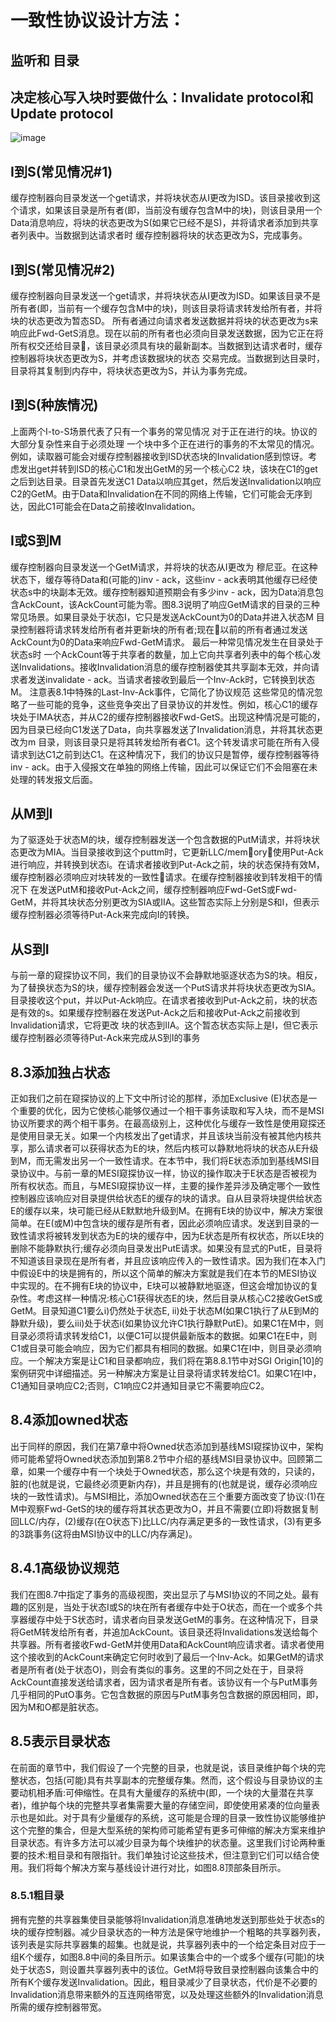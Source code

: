 # 一致性协议设计方法：
## 监听和 目录
## 决定核心写入块时要做什么：Invalidate protocol和Update protocol
![image](https://github.com/yjgcszhr/note/assets/45597060/0a3a0d88-1147-47b5-88be-1e6cd807b4f2)
## I到S(常见情况#1)

缓存控制器向目录发送一个get请求，并将块状态从I更改为ISD。该目录接收到这个请求，如果该目录是所有者(即，当前没有缓存包含M中的块)，则该目录用一个Data消息响应，将块的状态更改为S(如果它已经不是S)，并将请求者添加到共享者列表中。当数据到达请求者时
缓存控制器将块的状态更改为S，完成事务。
## I到S(常见情况#2)
缓存控制器向目录发送一个get请求，并将块状态从I更改为ISD。如果该目录不是所有者(即，当前有一个缓存包含M中的块)，则该目录将请求转发给所有者，并将块的状态更改为暂态SD。
所有者通过向请求者发送数据并将块的状态更改为s来响应此Fwd-GetS消息。现在以前的所有者也必须向目录发送数据，因为它正在将所有权交还给目录，该目录必须具有块的最新副本。当数据到达请求者时，缓存控制器将块状态更改为S，并考虑该数据块的状态
交易完成。当数据到达目录时，目录将其复制到内存中，将块状态更改为S，并认为事务完成。
## I到S(种族情况)
上面两个I-to-S场景代表了只有一个事务的常见情况
对于正在进行的块。协议的大部分复杂性来自于必须处理
一个块中多个正在进行的事务的不太常见的情况。例如，读取器可能会对缓存控制器接收到ISD状态块的Invalidation感到惊讶。考虑发出get并转到ISD的核心C1和发出GetM的另一个核心C2
块，该块在C1的get之后到达目录。目录首先发送C1 Data以响应其get，然后发送Invalidation以响应C2的GetM。由于Data和Invalidation在不同的网络上传输，它们可能会无序到达，因此C1可能会在Data之前接收Invalidation。
## I或S到M
缓存控制器向目录发送一个GetM请求，并将块的状态从I更改为
穆尼亚。在这种状态下，缓存等待Data和(可能的)inv - ack，这些inv - ack表明其他缓存已经使状态s中的块副本无效。缓存控制器知道预期会有多少inv - ack，因为Data消息包含AckCount，该AckCount可能为零。图8.3说明了响应GetM请求的目录的三种常见场景。如果目录处于状态I，它只是发送AckCount为0的Data并进入状态M
目录控制器将请求转发给所有者并更新块的所有者;现在以前的所有者通过发送AckCount为0的Data来响应Fwd-GetM请求。
最后一种常见情况发生在目录处于状态s时
一个AckCount等于共享者的数量，加上它向共享者列表中的每个核心发送Invalidations。接收Invalidation消息的缓存控制器使其共享副本无效，并向请求者发送invalidate - ack。当请求者接收到最后一个Inv-Ack时，它转换到状态M。
注意表8.1中特殊的Last-Inv-Ack事件，它简化了协议规范
这些常见的情况忽略了一些可能的竞争，这些竞争突出了目录协议的并发性。例如，核心C1的缓存块处于IMA状态，并从C2的缓存控制器接收Fwd-GetS。出现这种情况是可能的，因为目录已经向C1发送了Data，向共享器发送了Invalidation消息，并将其状态更改为m
目录，则该目录只是将其转发给所有者C1。这个转发请求可能在所有入侵请求到达C1之前到达C1。在这种情况下，我们的协议只是暂停，缓存控制器等待inv - ack。由于入侵报文在单独的网络上传输，因此可以保证它们不会阻塞在未处理的转发报文后面。
## 从M到I
为了驱逐处于状态M的块，缓存控制器发送一个包含数据的PutM请求，并将块状态更改为MIA。当目录接收到这个puttm时，它更新LLC/memory，使用Put-Ack进行响应，并转换到状态i。在请求者接收到Put-Ack之前，块的状态保持有效M，缓存控制器必须响应对块转发的一致性请求。在缓存控制器接收到转发相干的情况下
在发送PutM和接收Put-Ack之间，缓存控制器响应Fwd-GetS或Fwd-GetM，并将其块状态分别更改为SIA或IIA。这些暂态实际上分别是S和I，但表示缓存控制器必须等待Put-Ack来完成向I的转换。
## 从S到I
与前一章的窥探协议不同，我们的目录协议不会静默地驱逐状态为S的块。相反，为了替换状态为S的块，缓存控制器会发送一个PutS请求并将块状态更改为SIA。目录接收这个put，并以Put-Ack响应。在请求者接收到Put-Ack之前，块的状态是有效的s。如果缓存控制器在发送Put-Ack之后和接收Put-Ack之前接收到Invalidation请求，它将更改
块的状态到IIA。这个暂态状态实际上是I，但它表示缓存控制器必须等待Put-Ack来完成从S到I的事务
## 8.3添加独占状态
正如我们之前在窥探协议的上下文中所讨论的那样，添加Exclusive (E)状态是一个重要的优化，因为它使核心能够仅通过一个相干事务读取和写入块，而不是MSI协议所要求的两个相干事务。在最高级别上，这种优化与缓存一致性是使用窥探还是使用目录无关。如果一个内核发出了get请求，并且该块当前没有被其他内核共享，那么请求者可以获得状态为E的块，然后内核可以静默地将块的状态从E升级到M，而无需发出另一个一致性请求。在本节中，我们将E状态添加到基线MSI目录协议中。与前一章的MESI窥探协议一样，协议的操作取决于E状态是否被视为所有权状态。而且，与MESI窥探协议一样，主要的操作差异涉及确定哪个一致性控制器应该响应对目录提供给状态E的缓存的块的请求。自从目录将块提供给状态E的缓存以来，块可能已经从E默默地升级到M。在拥有E块的协议中，解决方案很简单。在E(或M)中包含块的缓存是所有者，因此必须响应请求。发送到目录的一致性请求将被转发到状态为E的块的缓存中，因为E状态是所有权状态，所以E块的删除不能静默执行;缓存必须向目录发出PutE请求。如果没有显式的PutE，目录将不知道该目录现在是所有者，并且应该响应传入的一致性请求。因为我们在本入门中假设E中的块是拥有的，所以这个简单的解决方案就是我们在本节的MESI协议中实现的。在不拥有E块的协议中，E块可以被静默地驱逐，但这会增加协议的复杂性。考虑这样一种情况:核心C1获得状态E的块，然后目录从核心C2接收GetS或GetM。目录知道C1要么i)仍然处于状态E, ii)处于状态M(如果C1执行了从E到M的静默升级)，要么iii)处于状态i(如果协议允许C1执行静默PutE)。如果C1在M中，则目录必须将请求转发给C1，以便C1可以提供最新版本的数据。如果C1在E中，则C1或目录可能会响应，因为它们都具有相同的数据。如果C1在I中，则目录必须响应。一个解决方案是让C1和目录都响应，我们将在第8.8.1节中对SGI Origin[10]的案例研究中详细描述。另一种解决方案是让目录将请求转发给C1。如果C1在I中，C1通知目录响应C2;否则，C1响应C2并通知目录它不需要响应C2。
## 8.4添加owned状态
出于同样的原因，我们在第7章中将Owned状态添加到基线MSI窥探协议中，架构师可能希望将Owned状态添加到第8.2节中介绍的基线MSI目录协议中。回顾第二章，如果一个缓存中有一个块处于Owned状态，那么这个块是有效的，只读的，脏的(也就是说，它最终必须更新内存)，并且是拥有的(也就是说，缓存必须响应块的一致性请求)。与MSI相比，添加Owned状态在三个重要方面改变了协议:(1)在M中观察Fwd-GetS的块的缓存将其状态更改为O，并且不需要(立即)将数据复制回LLC/内存，(2)缓存(在O状态下)比LLC/内存满足更多的一致性请求，(3)有更多的3跳事务(这将由MSI协议中的LLC/内存满足)。
## 8.4.1高级协议规范
我们在图8.7中指定了事务的高级视图，突出显示了与MSI协议的不同之处。最有趣的区别是，当处于状态I或S的块在所有者缓存中处于O状态，而在一个或多个共享器缓存中处于S状态时，请求者向目录发送GetM的事务。在这种情况下，目录将GetM转发给所有者，并追加AckCount。该目录还将Invalidations发送给每个共享器。所有者接收Fwd-GetM并使用Data和AckCount响应请求者。请求者使用这个接收到的AckCount来确定它何时收到了最后一个Inv-Ack。如果GetM的请求者是所有者(处于状态O)，则会有类似的事务。这里的不同之处在于，目录将AckCount直接发送给请求者，因为请求者是所有者。该协议有一个与PutM事务几乎相同的PutO事务。它包含数据的原因与PutM事务包含数据的原因相同，即，因为M和O都是脏状态。
## 8.5表示目录状态
在前面的章节中，我们假设了一个完整的目录，也就是说，该目录维护每个块的完整状态，包括(可能)具有共享副本的完整缓存集。然而，这个假设与目录协议的主要动机相矛盾:可伸缩性。在具有大量缓存的系统中(即，一个块的大量潜在共享者)，维护每个块的完整共享者集需要大量的存储空间，即使使用紧凑的位向量表示也是如此。对于具有少量缓存的系统，这可能是合理的目录一致性协议能够维护这个完整的集合，但是大型系统的架构师可能希望有更多可伸缩的解决方案来维护目录状态。有许多方法可以减少目录为每个块维护的状态量。这里我们讨论两种重要的技术:粗目录和有限指针。我们单独讨论这些技术，但注意到它们可以结合使用。我们将每个解决方案与基线设计进行对比，如图8.8顶部条目所示。
### 8.5.1粗目录
拥有完整的共享器集使目录能够将Invalidation消息准确地发送到那些处于状态s的块的缓存控制器。减少目录状态的一种方法是保守地维护一个粗略的共享器列表，该列表是实际共享器集的超集。也就是说，共享器列表中的一个给定条目对应于一组K个缓存，如图8.8中间的条目所示。如果该集合中的一个或多个缓存(可能)的块处于状态S，则设置共享器列表中的该位。GetM将导致目录控制器向该集合中的所有K个缓存发送Invalidation。因此，粗目录减少了目录状态，代价是不必要的Invalidation消息带来额外的互连网络带宽，以及处理这些额外的Invalidation消息所需的缓存控制器带宽。
